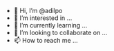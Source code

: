 - 👋 Hi, I’m @adilpo
- 👀 I’m interested in ...
- 🌱 I’m currently learning ...
- 💞️ I’m looking to collaborate on ...
- 📫 How to reach me ...

<!---
adilpo/adilpo is a ✨ special ✨ repository because its `README.md` (this file) appears on your GitHub profile.
You can click the Preview link to take a look at your changes.
--->
